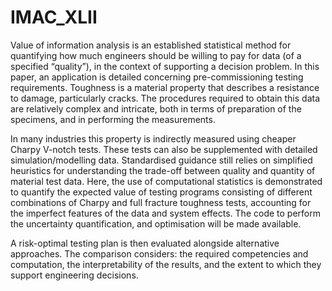 # IMAC_XLII

Value of information analysis is an established statistical method for quantifying how much engineers should be willing to pay for data (of a specified “quality”), in the context of supporting a decision problem. In this paper, an application is detailed concerning pre-commissioning testing requirements.
Toughness is a material property that describes a resistance to damage, particularly cracks. The procedures required to obtain this data are relatively complex and intricate, both in terms of preparation of the specimens, and in performing the measurements.

In many industries this property is indirectly measured using cheaper Charpy V-notch tests. These tests can also be
supplemented with detailed simulation/modelling data.
Standardised guidance still relies on simplified heuristics for understanding the trade-off between quality and quantity of material test data. Here, the use of computational statistics is demonstrated to quantify the expected value of testing programs consisting of different combinations of Charpy and full fracture toughness tests, accounting for the imperfect features of the data and system effects. The code to perform the uncertainty quantification, and optimisation will be made available.

A risk-optimal testing plan is then evaluated alongside alternative approaches. The comparison considers: the required competencies and computation, the interpretability of the results, and the extent to which they support engineering decisions.
